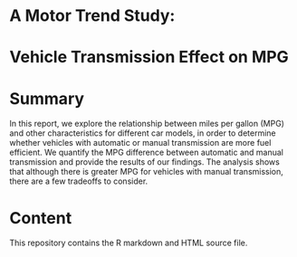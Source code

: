 A Motor Trend Study:
====================
Vehicle Transmission Effect on MPG
==================================

# Summary
In this report, we explore the relationship between miles per gallon (MPG) and
other characteristics for different car models, in order to determine whether
vehicles with automatic or manual transmission are more fuel efficient. We
quantify the MPG difference between automatic and manual transmission and
provide the results of our findings. The analysis shows that although there is
greater MPG for vehicles with manual transmission, there are a few tradeoffs to
consider.

# Content
This repository contains the R markdown and HTML source file.
